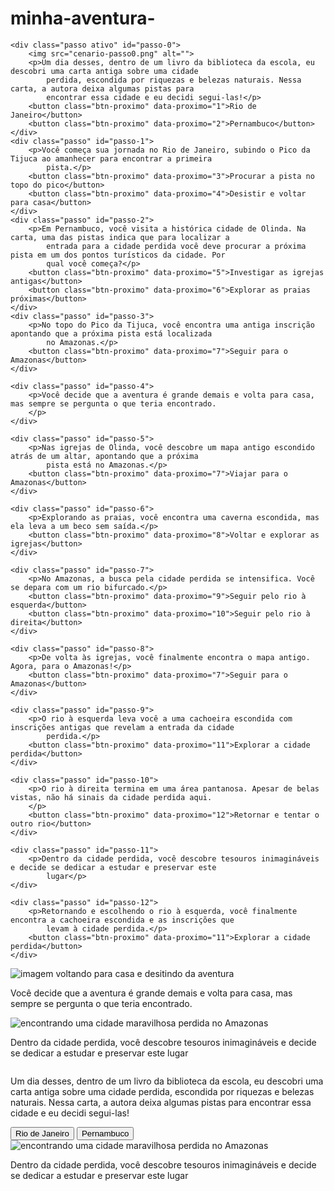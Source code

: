 # minha-aventura-<main>
    <div class="passo ativo" id="passo-0">
        <img src="cenario-passo0.png" alt="">
        <p>Um dia desses, dentro de um livro da biblioteca da escola, eu descobri uma carta antiga sobre uma cidade
            perdida, escondida por riquezas e belezas naturais. Nessa carta, a autora deixa algumas pistas para
            encontrar essa cidade e eu decidi segui-las!</p>
        <button class="btn-proximo" data-proximo="1">Rio de Janeiro</button>
        <button class="btn-proximo" data-proximo="2">Pernambuco</button>
    </div>
    <div class="passo" id="passo-1">
        <p>Você começa sua jornada no Rio de Janeiro, subindo o Pico da Tijuca ao amanhecer para encontrar a primeira
            pista.</p>
        <button class="btn-proximo" data-proximo="3">Procurar a pista no topo do pico</button>
        <button class="btn-proximo" data-proximo="4">Desistir e voltar para casa</button>
    </div>
    <div class="passo" id="passo-2">
        <p>Em Pernambuco, você visita a histórica cidade de Olinda. Na carta, uma das pistas indica que para localizar a
            entrada para a cidade perdida você deve procurar a próxima pista em um dos pontos turísticos da cidade. Por
            qual você começa?</p>
        <button class="btn-proximo" data-proximo="5">Investigar as igrejas antigas</button>
        <button class="btn-proximo" data-proximo="6">Explorar as praias próximas</button>
    </div>
    <div class="passo" id="passo-3">
        <p>No topo do Pico da Tijuca, você encontra uma antiga inscrição apontando que a próxima pista está localizada
            no Amazonas.</p>
        <button class="btn-proximo" data-proximo="7">Seguir para o Amazonas</button>
    </div>

    <div class="passo" id="passo-4">
        <p>Você decide que a aventura é grande demais e volta para casa, mas sempre se pergunta o que teria encontrado.
        </p>
    </div>

    <div class="passo" id="passo-5">
        <p>Nas igrejas de Olinda, você descobre um mapa antigo escondido atrás de um altar, apontando que a próxima
            pista está no Amazonas.</p>
        <button class="btn-proximo" data-proximo="7">Viajar para o Amazonas</button>
    </div>

    <div class="passo" id="passo-6">
        <p>Explorando as praias, você encontra uma caverna escondida, mas ela leva a um beco sem saída.</p>
        <button class="btn-proximo" data-proximo="8">Voltar e explorar as igrejas</button>
    </div>

    <div class="passo" id="passo-7">
        <p>No Amazonas, a busca pela cidade perdida se intensifica. Você se depara com um rio bifurcado.</p>
        <button class="btn-proximo" data-proximo="9">Seguir pelo rio à esquerda</button>
        <button class="btn-proximo" data-proximo="10">Seguir pelo rio à direita</button>
    </div>

    <div class="passo" id="passo-8">
        <p>De volta às igrejas, você finalmente encontra o mapa antigo. Agora, para o Amazonas!</p>
        <button class="btn-proximo" data-proximo="7">Seguir para o Amazonas</button>
    </div>

    <div class="passo" id="passo-9">
        <p>O rio à esquerda leva você a uma cachoeira escondida com inscrições antigas que revelam a entrada da cidade
            perdida.</p>
        <button class="btn-proximo" data-proximo="11">Explorar a cidade perdida</button>
    </div>

    <div class="passo" id="passo-10">
        <p>O rio à direita termina em uma área pantanosa. Apesar de belas vistas, não há sinais da cidade perdida aqui.
        </p>
        <button class="btn-proximo" data-proximo="12">Retornar e tentar o outro rio</button>
    </div>

    <div class="passo" id="passo-11">
        <p>Dentro da cidade perdida, você descobre tesouros inimagináveis e decide se dedicar a estudar e preservar este
            lugar</p>
    </div>

    <div class="passo" id="passo-12">
        <p>Retornando e escolhendo o rio à esquerda, você finalmente encontra a cachoeira escondida e as inscrições que
            levam à cidade perdida.</p>
        <button class="btn-proximo" data-proximo="11">Explorar a cidade perdida</button>
    </div>
</main><div class="passo" id="passo-4">
        <img src="img/cenario-passo4-voltar-casa.png" alt="imagem voltando para casa e desitindo da aventura">
        <p>Você decide que a aventura é grande demais e volta para casa, mas sempre se pergunta o que teria encontrado.</p>
</div><div class="passo" id="passo-11">
<img src="img/cenario-passo11-cidade-perdida.png" alt="encontrando uma cidade maravilhosa perdida no Amazonas">
<p>Dentro da cidade perdida, você descobre tesouros inimagináveis e decide se dedicar a estudar e preservar este lugar</p>
</div><div class="passo ativo" id="passo-0">
        <img src="img/cenario-passo0.png" alt="">
        <p>Um dia desses, dentro de um livro da biblioteca da escola, eu descobri uma carta antiga sobre uma cidade perdida, escondida por riquezas e belezas naturais. Nessa carta, a autora deixa algumas pistas para encontrar essa cidade e eu decidi segui-las!</p>
        <button class="btn-proximo" data-proximo="1">Rio de Janeiro</button>
        <button class="btn-proximo" data-proximo="2">Pernambuco</button>
</div>
<div class="passo" id="passo-11">
        <img src="img/cenario-passo11-cidade-perdida.png" alt="encontrando uma cidade maravilhosa perdida no Amazonas">
        <p>Dentro da cidade perdida, você descobre tesouros inimagináveis e decide se dedicar a estudar e preservar
                este lugar</p>
</div>
